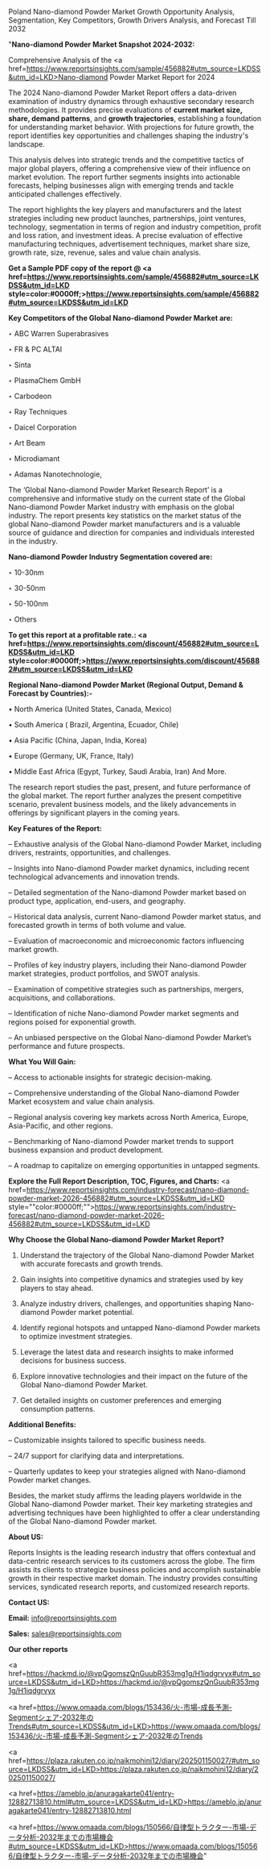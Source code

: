 Poland Nano-diamond Powder Market Growth Opportunity Analysis, Segmentation, Key Competitors, Growth Drivers Analysis, and Forecast Till 2032

"<strong>Nano-diamond Powder Market Snapshot 2024-2032:</strong>

Comprehensive Analysis of the <a href=https://www.reportsinsights.com/sample/456882#utm_source=LKDSS&utm_id=LKD>Nano-diamond Powder Market</a> Report for 2024

The 2024 Nano-diamond Powder Market Report offers a data-driven examination of industry dynamics through exhaustive secondary research methodologies. It provides precise evaluations of <strong>current market size, share, demand patterns</strong>, and <strong>growth trajectories</strong>, establishing a foundation for understanding market behavior. With projections for future growth, the report identifies key opportunities and challenges shaping the industry's landscape.

This analysis delves into strategic trends and the competitive tactics of major global players, offering a comprehensive view of their influence on market evolution. The report further segments insights into actionable forecasts, helping businesses align with emerging trends and tackle anticipated challenges effectively.

The report highlights the key players and manufacturers and the latest strategies including new product launches, partnerships, joint ventures, technology, segmentation in terms of region and industry competition, profit and loss ration, and investment ideas. A precise evaluation of effective manufacturing techniques, advertisement techniques, market share size, growth rate, size, revenue, sales and value chain analysis.

<strong>Get a Sample PDF copy of the report @ <a href=https://www.reportsinsights.com/sample/456882#utm_source=LKDSS&utm_id=LKD style=color:#0000ff;>https://www.reportsinsights.com/sample/456882#utm_source=LKDSS&utm_id=LKD</a></strong>

<strong>Key Competitors of the Global Nano-diamond Powder Market are:</strong>

‣ ABC Warren Superabrasives

‣ FR & PC ALTAI

‣ Sinta

‣ PlasmaChem GmbH

‣ Carbodeon

‣ Ray Techniques

‣ Daicel Corporation

‣ Art Beam

‣ Microdiamant

‣ Adamas Nanotechnologie,

The ‘Global Nano-diamond Powder Market Research Report’ is a comprehensive and informative study on the current state of the Global Nano-diamond Powder Market industry with emphasis on the global industry. The report presents key statistics on the market status of the global Nano-diamond Powder market manufacturers and is a valuable source of guidance and direction for companies and individuals interested in the industry.

<strong>Nano-diamond Powder Industry Segmentation covered are:</strong>

‣ 10-30nm

‣ 30-50nm

‣ 50-100nm

‣ Others

<strong>To get this report at a profitable rate.: <a href=https://www.reportsinsights.com/discount/456882#utm_source=LKDSS&utm_id=LKD style=color:#0000ff;>https://www.reportsinsights.com/discount/456882#utm_source=LKDSS&utm_id=LKD</a></strong>

<strong>Regional Nano-diamond Powder Market (Regional Output, Demand &amp; Forecast by Countries):-</strong>

• North America (United States, Canada, Mexico)

• South America ( Brazil, Argentina, Ecuador, Chile)

• Asia Pacific (China, Japan, India, Korea)

• Europe (Germany, UK, France, Italy)

• Middle East Africa (Egypt, Turkey, Saudi Arabia, Iran) And More.

The research report studies the past, present, and future performance of the global market. The report further analyzes the present competitive scenario, prevalent business models, and the likely advancements in offerings by significant players in the coming years.

<strong>Key Features of the Report:</strong>

– Exhaustive analysis of the Global Nano-diamond Powder Market, including drivers, restraints, opportunities, and challenges.

– Insights into Nano-diamond Powder market dynamics, including recent technological advancements and innovation trends.

– Detailed segmentation of the Nano-diamond Powder market based on product type, application, end-users, and geography.

– Historical data analysis, current Nano-diamond Powder market status, and forecasted growth in terms of both volume and value.

– Evaluation of macroeconomic and microeconomic factors influencing market growth.

– Profiles of key industry players, including their Nano-diamond Powder market strategies, product portfolios, and SWOT analysis.

– Examination of competitive strategies such as partnerships, mergers, acquisitions, and collaborations.

– Identification of niche Nano-diamond Powder market segments and regions poised for exponential growth.

– An unbiased perspective on the Global Nano-diamond Powder Market’s performance and future prospects.

<strong>What You Will Gain:</strong>

– Access to actionable insights for strategic decision-making.

– Comprehensive understanding of the Global Nano-diamond Powder Market ecosystem and value chain analysis.

– Regional analysis covering key markets across North America, Europe, Asia-Pacific, and other regions.

– Benchmarking of Nano-diamond Powder market trends to support business expansion and product development.

– A roadmap to capitalize on emerging opportunities in untapped segments.

<strong>Explore the Full Report Description, TOC, Figures, and Charts:</strong>
<a href=https://www.reportsinsights.com/industry-forecast/nano-diamond-powder-market-2026-456882#utm_source=LKDSS&utm_id=LKD style=""color:#0000ff;"">https://www.reportsinsights.com/industry-forecast/nano-diamond-powder-market-2026-456882#utm_source=LKDSS&utm_id=LKD</a>

<strong>Why Choose the Global Nano-diamond Powder Market Report?</strong>

1. Understand the trajectory of the Global Nano-diamond Powder Market with accurate forecasts and growth trends.

2. Gain insights into competitive dynamics and strategies used by key players to stay ahead.

3. Analyze industry drivers, challenges, and opportunities shaping Nano-diamond Powder market potential.

4. Identify regional hotspots and untapped Nano-diamond Powder markets to optimize investment strategies.

5. Leverage the latest data and research insights to make informed decisions for business success.

6. Explore innovative technologies and their impact on the future of the Global Nano-diamond Powder Market.

7. Get detailed insights on customer preferences and emerging consumption patterns.

<strong>Additional Benefits:</strong>

– Customizable insights tailored to specific business needs.

– 24/7 support for clarifying data and interpretations.

– Quarterly updates to keep your strategies aligned with Nano-diamond Powder market changes.

Besides, the market study affirms the leading players worldwide in the Global Nano-diamond Powder market. Their key marketing strategies and advertising techniques have been highlighted to offer a clear understanding of the Global Nano-diamond Powder market.

<strong><strong>About US</strong>:</strong>

Reports Insights is the leading research industry that offers contextual and data-centric research services to its customers across the globe. The firm assists its clients to strategize business policies and accomplish sustainable growth in their respective market domain. The industry provides consulting services, syndicated research reports, and customized research reports.

<strong>Contact US:</strong>

<p class=><b>Email:</b> <a href=mailto:info@reportsinsights.com>info@reportsinsights.com</a></p>
<p class=><b>Sales:</b> <a href=mailto:sales@reportsinsights.com>sales@reportsinsights.com</a></p>

<strong>Our other reports</strong>

<a href=https://hackmd.io/@vpQgomszQnGuubR353mg1g/H1iqdgrvyx#utm_source=LKDSS&utm_id=LKD>https://hackmd.io/@vpQgomszQnGuubR353mg1g/H1iqdgrvyx</a>

<a href=https://www.omaada.com/blogs/153436/火-市場-成長予測-Segmentシェア-2032年のTrends#utm_source=LKDSS&utm_id=LKD>https://www.omaada.com/blogs/153436/火-市場-成長予測-Segmentシェア-2032年のTrends</a>

<a href=https://plaza.rakuten.co.jp/naikmohini12/diary/202501150027/#utm_source=LKDSS&utm_id=LKD>https://plaza.rakuten.co.jp/naikmohini12/diary/202501150027/</a>

<a href=https://ameblo.jp/anuragakarte041/entry-12882713810.html#utm_source=LKDSS&utm_id=LKD>https://ameblo.jp/anuragakarte041/entry-12882713810.html</a>

<a href=https://www.omaada.com/blogs/150566/自律型トラクター-市場-データ分析-2032年までの市場機会#utm_source=LKDSS&utm_id=LKD>https://www.omaada.com/blogs/150566/自律型トラクター-市場-データ分析-2032年までの市場機会</a>"
